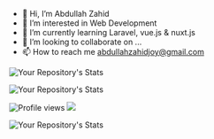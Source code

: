 - 👋 Hi, I’m Abdullah Zahid 
- 👀 I’m interested in Web Development
- 🌱 I’m currently learning Laravel, vue.js & nuxt.js 
- 💞️ I’m looking to collaborate on ...
- 📫 How to reach me abdullahzahidjoy@gmail.com

![Your Repository's Stats](https://github-readme-stats.vercel.app/api/top-langs/?username=joy2362&theme=blue-green)

![Your Repository's Stats](https://contrib.rocks/image?repo=joy2362/Python)

![Profile views](https://gpvc.arturio.dev/joy2362)  <img src="https://img.shields.io/github/followers/joy2362?label=Follow" style=" float:left, margin-right:10px" />

![Your Repository's Stats](https://github-readme-stats.vercel.app/api?username=joy2362&show_icons=true)



<!---
joy2362/joy2362 is a ✨ special ✨ repository because its `README.md` (this file) appears on your GitHub profile.
You can click the Preview link to take a look at your changes.
--->
